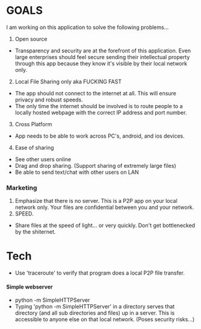# GOALS
I am working on this application to solve the following problems...
1. Open source
  * Transparency and security are at the forefront of this application.  Even large enterprises should feel secure sending their intellectual property through this app because they know it's visible by their local network only. 
2. Local File Sharing only aka FUCKING FAST
  * The app should not connect to the internet at all.  This will ensure privacy and robust speeds.  
  * The only time the internet should be involved is to route people to a locally hosted webpage with the correct IP address and port number. 
3. Cross Platform
  * App needs to be able to work across PC's, android, and ios devices. 
4. Ease of sharing
  * See other users online 
  * Drag and drop sharing.  (Support sharing of extremely large files)
  * Be able to send text/chat with other users on LAN


### Marketing
1. Emphasize that there is no server. This is a P2P app on your local network only. Your files are confidential between you and your network. 
2. SPEED. 
  * Share files at the speed of light... or very quickly.  Don't get bottlenecked by the shiternet. 

# Tech
* Use 'traceroute' to verify that program does a local P2P file transfer. 

#### Simple webserver
* python -m SimpleHTTPServer
* Typing 'python -m SimpleHTTPServer' in a directory serves that directory (and all sub directories and files) up in a server.
  This is accessible to anyone else on that local network. (Poses security risks...) 


